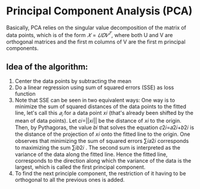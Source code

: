 # Principal Component Analysis (PCA)
Basically, PCA relies on the singular value decomposition of the matrix of data points, which is of the form  $𝑋=𝑈𝐷𝑉^𝑇$, where both U and V are orthogonal matrices and the first m columns of V are the first m principal components.

## Idea of the algorithm:

1. Center the data points by subtracting the mean
2. Do a linear regression using sum of squared errors (SSE) as loss function
3. Note that SSE can be seen in two equivalent ways: 
One way is to minimize the sum of squared distances of the data points to the fitted line, let's call this  $`𝑎_𝑖`$
  for a data point  𝑥𝑖
  (that's already been shifted by the mean of data points). Let  𝑐𝑖=||𝑥𝑖||
  be the distance of  𝑥𝑖
  to the origin. Then, by Pythagoras, the value  𝑏𝑖
  that solves the equation  𝑐2𝑖=𝑎2𝑖+𝑏2𝑖
  is the distance of the projection of  𝑥𝑖
  onto the fitted line to the origin. One observes that minimizing the sum of squared errors  ∑𝑖𝑎2𝑖
  corresponds to maximizing the sum  ∑𝑖𝑏2𝑖
 . The second sum is interpreted as the variance of the data along the fitted line. Hence the fitted line, corresponds to the direction along which the variance of the data is the largest, which is called the first principal component.
4. To find the next principle component, the restriction of it having to be orthogonal to all the previous ones is added.